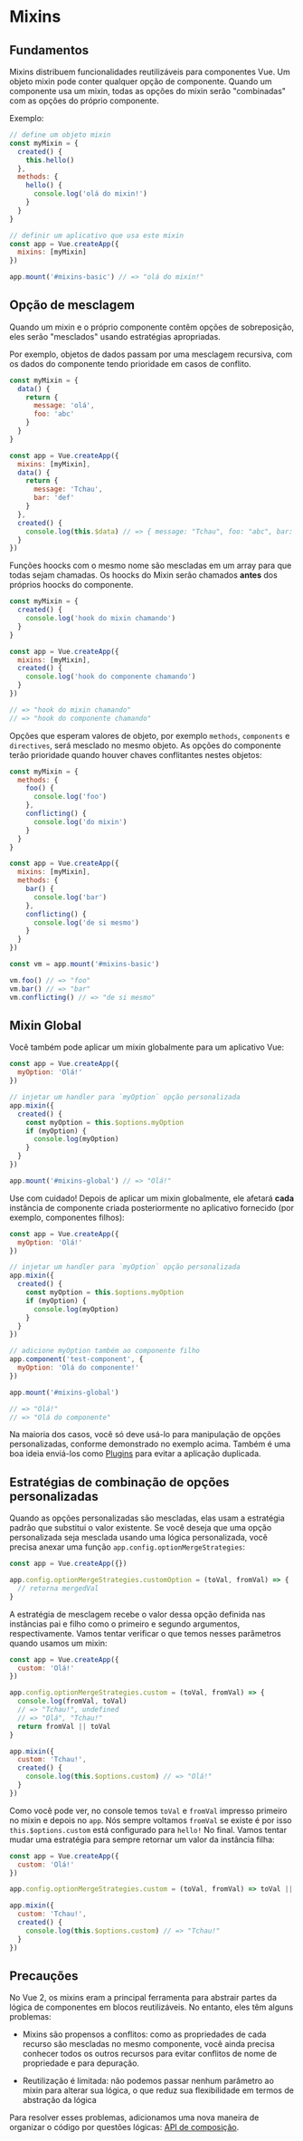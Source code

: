 # Mixins

## Fundamentos

Mixins distribuem funcionalidades reutilizáveis ​​para componentes Vue. Um objeto mixin pode conter qualquer opção de componente. Quando um componente usa um mixin, todas as opções do mixin serão "combinadas" com as opções do próprio componente.

Exemplo:

```js
// define um objeto mixin
const myMixin = {
  created() {
    this.hello()
  },
  methods: {
    hello() {
      console.log('olá do mixin!')
    }
  }
}

// definir um aplicativo que usa este mixin
const app = Vue.createApp({
  mixins: [myMixin]
})

app.mount('#mixins-basic') // => "olá do mixin!"
```

## Opção de mesclagem

Quando um mixin e o próprio componente contêm opções de sobreposição, eles serão "mesclados" usando estratégias apropriadas.

Por exemplo, objetos de dados passam por uma mesclagem recursiva, com os dados do componente tendo prioridade em casos de conflito.

```js
const myMixin = {
  data() {
    return {
      message: 'olá',
      foo: 'abc'
    }
  }
}

const app = Vue.createApp({
  mixins: [myMixin],
  data() {
    return {
      message: 'Tchau',
      bar: 'def'
    }
  },
  created() {
    console.log(this.$data) // => { message: "Tchau", foo: "abc", bar: "def" }
  }
})
```

Funções hoocks com o mesmo nome são mescladas em um array para que todas sejam chamadas. Os hoocks do Mixin serão chamados **antes** dos próprios hoocks do componente.

```js
const myMixin = {
  created() {
    console.log('hook do mixin chamando')
  }
}

const app = Vue.createApp({
  mixins: [myMixin],
  created() {
    console.log('hook do componente chamando')
  }
})

// => "hook do mixin chamando"
// => "hook do componente chamando"
```

Opções que esperam valores de objeto, por exemplo `methods`, `components` e `directives`, será mesclado no mesmo objeto. As opções do componente terão prioridade quando houver chaves conflitantes nestes objetos:

```js
const myMixin = {
  methods: {
    foo() {
      console.log('foo')
    },
    conflicting() {
      console.log('do mixin')
    }
  }
}

const app = Vue.createApp({
  mixins: [myMixin],
  methods: {
    bar() {
      console.log('bar')
    },
    conflicting() {
      console.log('de si mesmo')
    }
  }
})

const vm = app.mount('#mixins-basic')

vm.foo() // => "foo"
vm.bar() // => "bar"
vm.conflicting() // => "de si mesmo"
```

## Mixin Global

Você também pode aplicar um mixin globalmente para um aplicativo Vue:

```js
const app = Vue.createApp({
  myOption: 'Olá!'
})

// injetar um handler para `myOption` opção personalizada
app.mixin({
  created() {
    const myOption = this.$options.myOption
    if (myOption) {
      console.log(myOption)
    }
  }
})

app.mount('#mixins-global') // => "Olá!"
```

Use com cuidado! Depois de aplicar um mixin globalmente, ele afetará **cada** instância de componente criada posteriormente no aplicativo fornecido (por exemplo, componentes filhos):

```js
const app = Vue.createApp({
  myOption: 'Olá!'
})

// injetar um handler para `myOption` opção personalizada
app.mixin({
  created() {
    const myOption = this.$options.myOption
    if (myOption) {
      console.log(myOption)
    }
  }
})

// adicione myOption também ao componente filho
app.component('test-component', {
  myOption: 'Olá do componente!'
})

app.mount('#mixins-global')

// => "Olá!"
// => "Olá do componente"
```

Na maioria dos casos, você só deve usá-lo para manipulação de opções personalizadas, conforme demonstrado no exemplo acima. Também é uma boa ideia enviá-los como [Plugins](plugins.html) para evitar a aplicação duplicada.

## Estratégias de combinação de opções personalizadas

Quando as opções personalizadas são mescladas, elas usam a estratégia padrão que substitui o valor existente. Se você deseja que uma opção personalizada seja mesclada usando uma lógica personalizada, você precisa anexar uma função `app.config.optionMergeStrategies`:

```js
const app = Vue.createApp({})

app.config.optionMergeStrategies.customOption = (toVal, fromVal) => {
  // retorna mergedVal
}
```

A estratégia de mesclagem recebe o valor dessa opção definida nas instâncias pai e filho como o primeiro e segundo argumentos, respectivamente. Vamos tentar verificar o que temos nesses parâmetros quando usamos um mixin:

```js
const app = Vue.createApp({
  custom: 'Olá!'
})

app.config.optionMergeStrategies.custom = (toVal, fromVal) => {
  console.log(fromVal, toVal)
  // => "Tchau!", undefined
  // => "Olá", "Tchau!"
  return fromVal || toVal
}

app.mixin({
  custom: 'Tchau!',
  created() {
    console.log(this.$options.custom) // => "Olá!"
  }
})
```

Como você pode ver, no console temos `toVal` e `fromVal` impresso primeiro no mixin e depois no `app`. 
Nós sempre voltamos `fromVal` se existe é por isso `this.$options.custom` está configurado para `hello!` 
No final. Vamos tentar mudar uma estratégia para sempre retornar um valor da instância filha:

```js
const app = Vue.createApp({
  custom: 'Olá!'
})

app.config.optionMergeStrategies.custom = (toVal, fromVal) => toVal || fromVal

app.mixin({
  custom: 'Tchau!',
  created() {
    console.log(this.$options.custom) // => "Tchau!"
  }
})
```

## Precauções

No Vue 2, os mixins eram a principal ferramenta para abstrair partes da lógica de componentes em blocos reutilizáveis. No entanto, eles têm alguns problemas:

- Mixins são propensos a conflitos: como as propriedades de cada recurso são mescladas no mesmo componente, você ainda precisa conhecer todos os outros recursos para evitar conflitos de nome de propriedade e para depuração.

- Reutilização é limitada: não podemos passar nenhum parâmetro ao mixin para alterar sua lógica, o que reduz sua flexibilidade em termos de abstração da lógica

Para resolver esses problemas, adicionamos uma nova maneira de organizar o código por questões lógicas: [API de composição](composition-api-introduction.html).
